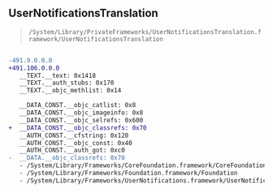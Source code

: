 ## UserNotificationsTranslation

> `/System/Library/PrivateFrameworks/UserNotificationsTranslation.framework/UserNotificationsTranslation`

```diff

-491.9.0.0.0
+491.106.0.0.0
   __TEXT.__text: 0x1418
   __TEXT.__auth_stubs: 0x170
   __TEXT.__objc_methlist: 0x14

   __DATA_CONST.__objc_catlist: 0x8
   __DATA_CONST.__objc_imageinfo: 0x8
   __DATA_CONST.__objc_selrefs: 0x600
+  __DATA_CONST.__objc_classrefs: 0x70
   __AUTH_CONST.__cfstring: 0x120
   __AUTH_CONST.__objc_const: 0x40
   __AUTH_CONST.__auth_got: 0xc0
-  __DATA.__objc_classrefs: 0x70
   - /System/Library/Frameworks/CoreFoundation.framework/CoreFoundation
   - /System/Library/Frameworks/Foundation.framework/Foundation
   - /System/Library/Frameworks/UserNotifications.framework/UserNotifications

```

